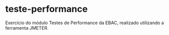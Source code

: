# teste-performance
Exercício do módulo Testes de Performance da EBAC, realizado utilizando a ferramenta JMETER.
